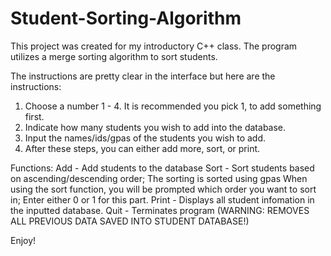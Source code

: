 # Student-Sorting-Algorithm
This project was created for my introductory C++ class.  The program utilizes a merge sorting algorithm to sort students.

The instructions are pretty clear in the interface but here are the instructions:

1) Choose a number 1 - 4.  It is recommended you pick 1, to add something first.
2) Indicate how many students you wish to add into the database.
3) Input the names/ids/gpas of the students you wish to add.
4) After these steps, you can either add more, sort, or print.

Functions:
Add - Add students to the database
Sort - Sort students based on ascending/descending order;  The sorting is sorted using gpas
When using the sort function, you will be prompted which order you want to sort in;
Enter either 0 or 1 for this part. 
Print - Displays all student infomation in the inputted database.
Quit - Terminates program (WARNING: REMOVES ALL PREVIOUS DATA SAVED INTO STUDENT DATABASE!)

Enjoy!